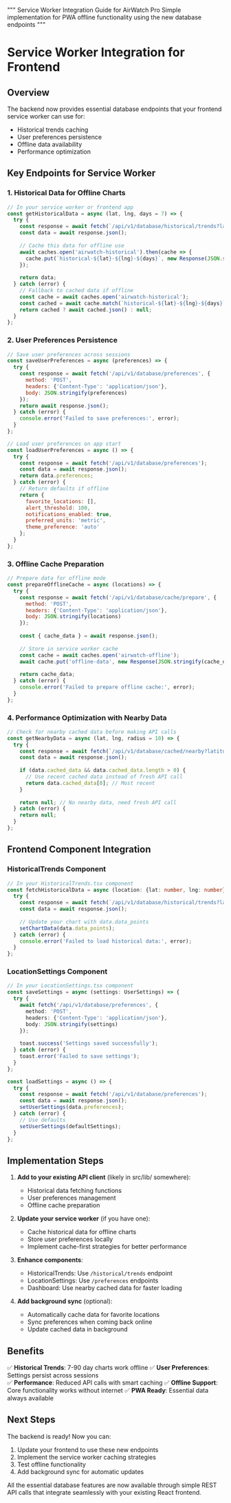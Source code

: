 """
Service Worker Integration Guide for AirWatch Pro
Simple implementation for PWA offline functionality using the new database endpoints
"""

# Service Worker Integration for Frontend

## Overview
The backend now provides essential database endpoints that your frontend service worker can use for:
- Historical trends caching
- User preferences persistence  
- Offline data availability
- Performance optimization

## Key Endpoints for Service Worker

### 1. Historical Data for Offline Charts
```javascript
// In your service worker or frontend app
const getHistoricalData = async (lat, lng, days = 7) => {
  try {
    const response = await fetch(`/api/v1/database/historical/trends?latitude=${lat}&longitude=${lng}&days=${days}`);
    const data = await response.json();
    
    // Cache this data for offline use
    await caches.open('airwatch-historical').then(cache => {
      cache.put(`historical-${lat}-${lng}-${days}`, new Response(JSON.stringify(data)));
    });
    
    return data;
  } catch (error) {
    // Fallback to cached data if offline
    const cache = await caches.open('airwatch-historical');
    const cached = await cache.match(`historical-${lat}-${lng}-${days}`);
    return cached ? await cached.json() : null;
  }
};
```

### 2. User Preferences Persistence
```javascript
// Save user preferences across sessions
const saveUserPreferences = async (preferences) => {
  try {
    const response = await fetch('/api/v1/database/preferences', {
      method: 'POST',
      headers: {'Content-Type': 'application/json'},
      body: JSON.stringify(preferences)
    });
    return await response.json();
  } catch (error) {
    console.error('Failed to save preferences:', error);
  }
};

// Load user preferences on app start
const loadUserPreferences = async () => {
  try {
    const response = await fetch('/api/v1/database/preferences');
    const data = await response.json();
    return data.preferences;
  } catch (error) {
    // Return defaults if offline
    return {
      favorite_locations: [],
      alert_threshold: 100,
      notifications_enabled: true,
      preferred_units: 'metric',
      theme_preference: 'auto'
    };
  }
};
```

### 3. Offline Cache Preparation
```javascript
// Prepare data for offline mode
const prepareOfflineCache = async (locations) => {
  try {
    const response = await fetch('/api/v1/database/cache/prepare', {
      method: 'POST',
      headers: {'Content-Type': 'application/json'},
      body: JSON.stringify(locations)
    });
    
    const { cache_data } = await response.json();
    
    // Store in service worker cache
    const cache = await caches.open('airwatch-offline');
    await cache.put('offline-data', new Response(JSON.stringify(cache_data)));
    
    return cache_data;
  } catch (error) {
    console.error('Failed to prepare offline cache:', error);
  }
};
```

### 4. Performance Optimization with Nearby Data
```javascript
// Check for nearby cached data before making API calls
const getNearbyData = async (lat, lng, radius = 10) => {
  try {
    const response = await fetch(`/api/v1/database/cached/nearby?latitude=${lat}&longitude=${lng}&radius=${radius}`);
    const data = await response.json();
    
    if (data.cached_data && data.cached_data.length > 0) {
      // Use recent cached data instead of fresh API call
      return data.cached_data[0]; // Most recent
    }
    
    return null; // No nearby data, need fresh API call
  } catch (error) {
    return null;
  }
};
```

## Frontend Component Integration

### HistoricalTrends Component
```typescript
// In your HistoricalTrends.tsx component
const fetchHistoricalData = async (location: {lat: number, lng: number}, days: number) => {
  try {
    const response = await fetch(`/api/v1/database/historical/trends?latitude=${location.lat}&longitude=${location.lng}&days=${days}`);
    const data = await response.json();
    
    // Update your chart with data.data_points
    setChartData(data.data_points);
  } catch (error) {
    console.error('Failed to load historical data:', error);
  }
};
```

### LocationSettings Component
```typescript
// In your LocationSettings.tsx component
const saveSettings = async (settings: UserSettings) => {
  try {
    await fetch('/api/v1/database/preferences', {
      method: 'POST',
      headers: {'Content-Type': 'application/json'},
      body: JSON.stringify(settings)
    });
    
    toast.success('Settings saved successfully');
  } catch (error) {
    toast.error('Failed to save settings');
  }
};

const loadSettings = async () => {
  try {
    const response = await fetch('/api/v1/database/preferences');
    const data = await response.json();
    setUserSettings(data.preferences);
  } catch (error) {
    // Use defaults
    setUserSettings(defaultSettings);
  }
};
```

## Implementation Steps

1. **Add to your existing API client** (likely in src/lib/ somewhere):
   - Historical data fetching functions
   - User preferences management  
   - Offline cache preparation

2. **Update your service worker** (if you have one):
   - Cache historical data for offline charts
   - Store user preferences locally
   - Implement cache-first strategies for better performance

3. **Enhance components**:
   - HistoricalTrends: Use `/historical/trends` endpoint
   - LocationSettings: Use `/preferences` endpoints
   - Dashboard: Use nearby cached data for faster loading

4. **Add background sync** (optional):
   - Automatically cache data for favorite locations
   - Sync preferences when coming back online
   - Update cached data in background

## Benefits

✅ **Historical Trends**: 7-90 day charts work offline
✅ **User Preferences**: Settings persist across sessions  
✅ **Performance**: Reduced API calls with smart caching
✅ **Offline Support**: Core functionality works without internet
✅ **PWA Ready**: Essential data always available

## Next Steps

The backend is ready! Now you can:
1. Update your frontend to use these new endpoints
2. Implement the service worker caching strategies
3. Test offline functionality
4. Add background sync for automatic updates

All the essential database features are now available through simple REST API calls that integrate seamlessly with your existing React frontend.